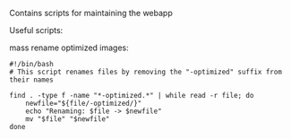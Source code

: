 Contains scripts for maintaining the webapp


Useful scripts:

mass rename optimized images:

```
#!/bin/bash
# This script renames files by removing the "-optimized" suffix from their names

find . -type f -name "*-optimized.*" | while read -r file; do
    newfile="${file/-optimized/}"
    echo "Renaming: $file -> $newfile"
    mv "$file" "$newfile"
done
```